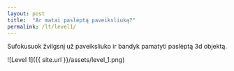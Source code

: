 ```yaml
---
layout: post
title:  "Ar matai paslėptą paveiksliuką?"
permalink: /lt/level1/
---
```

Sufokusuok žvilgsnį už paveiksliuko ir bandyk pamatyti paslėptą 3d objektą.

![Level 1]({{ site.url }}/assets/level_1.png)